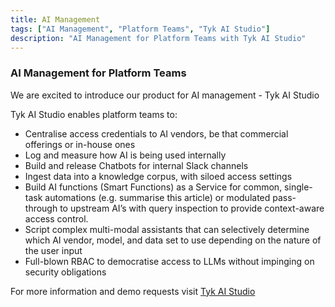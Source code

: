```yaml
---
title: AI Management
tags: ["AI Management", "Platform Teams", "Tyk AI Studio"]
description: "AI Management for Platform Teams with Tyk AI Studio"
---
```


### AI Management for Platform Teams

We are excited to introduce our product for AI management - Tyk AI Studio

Tyk AI Studio enables platform teams to:
- Centralise access credentials to AI vendors, be that commercial offerings or in-house ones
- Log and measure how AI is being used internally
- Build and release Chatbots for internal Slack channels
- Ingest data into a knowledge corpus, with siloed access settings
- Build AI functions (Smart Functions) as a Service for common, single-task automations (e.g. summarise this article) or modulated pass-through to upstream AI’s with query inspection to provide context-aware access control.
- Script complex multi-modal assistants that can selectively determine which AI vendor, model, and data set to use depending on the nature of the user input
- Full-blown RBAC to democratise access to LLMs without impinging on security obligations

For more information and demo requests visit [Tyk AI Studio](https://tyk.io/tyk-ai-studio/)
